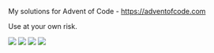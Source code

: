 My solutions for Advent of Code - https://adventofcode.com

Use at your own risk.

![](https://img.shields.io/badge/stars%202018⭐-15-yellow)
![](https://img.shields.io/badge/stars%202021⭐-50-yellow)
![](https://img.shields.io/badge/stars%202022⭐-45-yellow)
![](https://img.shields.io/badge/stars%202023⭐-06-yellow)
